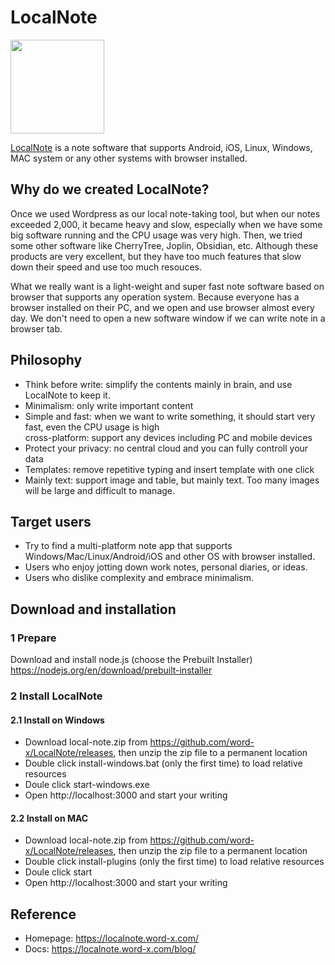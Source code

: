 
# LocalNote
<img src="https://github.com/word-x/LocalNote/assets/29170706/c5b0d5db-0470-4254-b51f-96007eccd00e"  width="150" height="150">

[LocalNote](https://localnote.word-x.com/) is a note software that supports Android, iOS, Linux, Windows, MAC system or any other systems with browser installed.

## Why do we created LocalNote?

Once we used Wordpress as our local note-taking tool, but when our notes exceeded 2,000, it became heavy and slow, especially when we have some big software running and the CPU usage was very high. Then, we tried some other software like CherryTree, Joplin, Obsidian, etc. Although these products are very excellent, but they have too much features that slow down their speed and use too much resouces.

What we really want is a light-weight and super fast note software based on browser that supports any operation system. Because everyone has a browser installed on their PC, and we open and use browser almost every day. We don't need to open a new software window if we can write note in a browser tab.

## Philosophy

 - Think before write: simplify the contents mainly in brain, and use LocalNote to keep it.
 - Minimalism: only  write important content
 - Simple and fast: when we want to write something, it should start very fast, even the CPU usage is high  
cross-platform: support any devices including PC and mobile devices
 - Protect your privacy: no central cloud and you can fully controll your data
 - Templates: remove repetitive typing and insert template with one click
 - Mainly text: support image and table, but mainly text. Too many images will be large and difficult to manage.

## Target users
- Try to find a multi-platform note app that supports Windows/Mac/Linux/Android/iOS and other OS with browser installed.
- Users who enjoy jotting down work notes, personal diaries, or ideas.
- Users who dislike complexity and embrace minimalism.

## Download and installation
### 1 Prepare
Download and install node.js (choose the Prebuilt Installer)
https://nodejs.org/en/download/prebuilt-installer
### 2 Install LocalNote
#### 2.1 Install on Windows
- Download local-note.zip from https://github.com/word-x/LocalNote/releases, then unzip the zip file to a permanent location
- Double click install-windows.bat (only the first time) to load relative resources
- Doule click start-windows.exe
- Open http://localhost:3000 and start your writing
#### 2.2 Install on MAC
- Download local-note.zip from https://github.com/word-x/LocalNote/releases, then unzip the zip file to a permanent location
- Double click install-plugins (only the first time) to load relative resources
- Doule click start
- Open http://localhost:3000 and start your writing
## Reference
- Homepage: https://localnote.word-x.com/
- Docs: https://localnote.word-x.com/blog/
